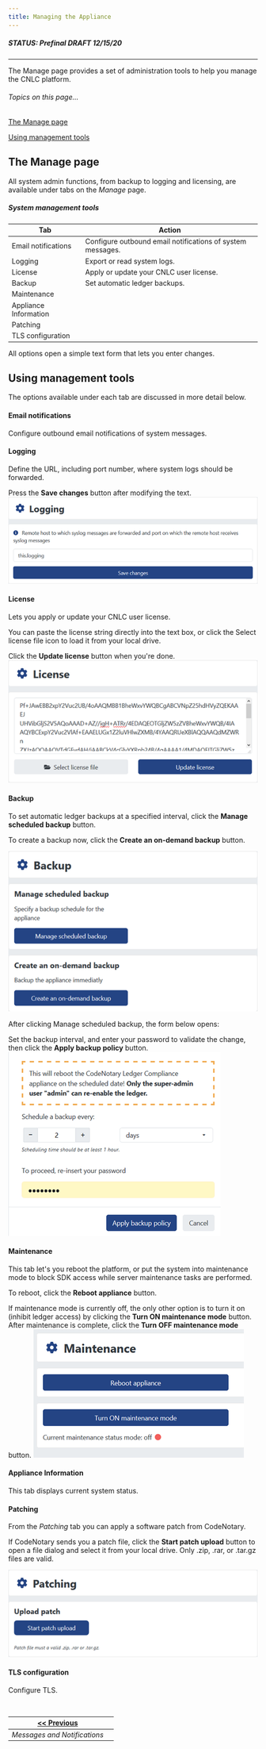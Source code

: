 ```yaml
---
title: Managing the Appliance 
---
```


##### STATUS: Prefinal DRAFT 12/15/20

-------
The Manage page provides a set of administration tools to help you manage the CNLC platform.

###### _Topics on this page..._

[The Manage page](#the-Manage-page)

[Using management tools](#using-management-tools)

## The Manage page

All system admin functions, from backup to logging and licensing, are available under tabs on the *Manage* page.

##### System management tools 

| Tab                    | Action                                                     |
| ---------------------- | ---------------------------------------------------------- |
| Email notifications    | Configure outbound email notifications of system messages. |
| Logging                | Export or read system logs.                                |
| License                | Apply or update your CNLC user license.                    |
| Backup                 | Set automatic ledger backups.                              |
| Maintenance            |                                                            |
| Appliance  Information |                                                            |
| Patching               |                                                            |
| TLS configuration      |                                                            |

All options open a simple text form that lets you enter changes. 

## Using management tools

The options available under each tab are discussed in more detail below.

#### Email notifications

Configure outbound email notifications of system messages.

#### Logging

Define the URL, including port number, where system logs should be forwarded.

Press the **Save changes** button after modifying the text. 
![](assets\images\alt_logging_dlog.png)

#### License

Lets you apply or update your CNLC user license.

You can paste the license string directly into the text box, or click the Select license file icon to load it from your local drive.

Click the **Update license** button when you're done.
![](assets\images\alt_lic_dlog.png)

#### Backup

To set automatic ledger backups at a specified interval, click the **Manage scheduled backup** button.

To create a backup now, click the **Create an on-demand backup** button.


![](assets\images\alt_bakup_dlog.png)



After clicking Manage scheduled backup, the form below opens:

Set the backup interval, and enter your password to validate the change, then click the **Apply backup policy** button.
![](assets\images\alt_bakupsched_dlog.png)

#### Maintenance

This tab let's you reboot the platform, or put the system into maintenance mode to block SDK access while server maintenance tasks are performed.

To reboot, click the **Reboot appliance** button.

If maintenance mode is currently off, the only other option is to turn it on (inhibit ledger access) by clicking the **Turn ON maintenance mode** button. After maintenance is complete, click the **Turn OFF maintenance mode** button.
![](assets\images\alt_maint_dlog.png)

#### Appliance  Information

This tab displays current system status. 

 

#### Patching

From the *Patching* tab you can apply a software patch from CodeNotary.

If CodeNotary sends you a patch file, click the **Start patch upload** button to open a file dialog and select it from your local drive. Only .zip, .rar, or .tar.gz files are valid.

 ![](assets\images\alt_patch_dlog.png)

#### TLS configuration

Configure TLS.

![]()



| [<< Previous](messages)      |      |
| ---------------------------- | ---: |
| *Messages and Notifications* |      |


